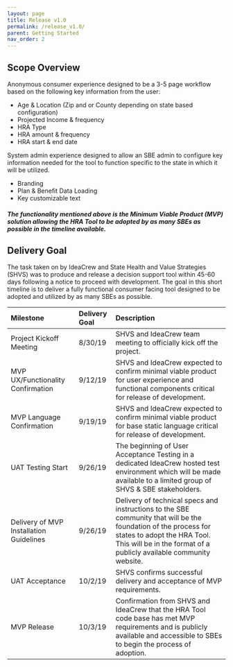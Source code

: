 ```yaml
---
layout: page
title: Release v1.0
permalink: /release_v1.0/
parent: Getting Started
nav_order: 2
---
```


## Scope Overview

Anonymous consumer experience designed to be a 3-5 page workflow based on the following key information from the user:
* Age & Location (Zip and or County depending on state based configuration)
* Projected Income & frequency
* HRA Type
* HRA amount & frequency
* HRA start & end date

System admin experience designed to allow an SBE admin to configure key information needed for the tool to function specific to the state in which it will be utilized. 
* Branding
* Plan & Benefit Data Loading
* Key customizable text 

#### *The functionality mentioned above is the Minimum Viable Product (MVP) solution allowing the HRA Tool to be adopted by as many SBEs as possible in the timeline available.* 

## Delivery Goal
The task taken on by IdeaCrew and State Health and Value Strategies (SHVS) was to produce and release a decision support tool within 45-60 days following a notice to proceed with development. 
The goal in this short timeline is to deliver a fully functional consumer facing tool designed to be adopted and utilized by as many SBEs as possible. 


| **Milestone**                                | **Delivery Goal** | **Description**
|:----------------------------------------|:-------------|:------------------------------------------------------------------------------------------------------------------------------------------------|
| Project Kickoff Meeting                 | 8/30/19      | SHVS and IdeaCrew team meeting to officially kick off the project.
| MVP UX/Functionality Confirmation       | 9/12/19      | SHVS and IdeaCrew expected to confirm minimal viable product for user experience and functional components critical for release of development.|
| MVP Language Confirmation               | 9/19/19      | SHVS and IdeaCrew expected to confirm minimal viable product for base static language critical for release of development.                     |
| UAT Testing Start                       | 9/26/19      | The beginning of User Acceptance Testing in a dedicated IdeaCrew hosted test environment which will be made available to a limited group of SHVS & SBE stakeholders.|
| Delivery of MVP Installation Guidelines | 9/26/19      | Delivery of technical specs and instructions to the SBE community that will be the foundation of the process for states to adopt the HRA Tool. This will be in the format of a publicly available community website.|
| UAT Acceptance                          | 10/2/19      | SHVS confirms successful delivery and acceptance of MVP requirements.| 
| MVP Release                             | 10/3/19      | Confirmation from SHVS and IdeaCrew that the HRA Tool code base has met MVP requirements and is publicly available and accessible to SBEs to begin the process of adoption.|
